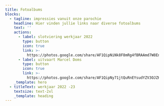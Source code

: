 ```yaml
---
title: Fotoalbums
blocks:
  - tagline: impressies vanuit onze parochie
    headline: Hier vinden jullie links naar diverse fotoalbums
    text: ''
    actions:
      - label: slotviering werkjaar 2022
        type: button
        icon: true
        link: >-
          https://photos.google.com/share/AF1QipNiNk8F8mRg4fBRAAmd7W8En458vIf26XyrmK7fcGVeKRTp6dDs27DxILF2iMDDxQ?key=anlCUHl4eVExUFZjX0JrWTAwTGlFRW5QMWowLVp3
      - label: uitvaart Marcel Doms
        type: button
        icon: true
        link: >-
          https://photos.google.com/share/AF1QipNy71jtQuRnEYsudYZV3OJZH7fgk5kPjhON2sqRgg2bseIVpwMTbOIO2pgJM0MNdQ?key=OGx0SzZaaFhyTmFXdzFkbGtEaVZBdWV6ZlJSU3RR
    _template: hero
  - titleText: werkjaar 2022 -23
    textsize: text-2xl
    _template: heading
---
```



